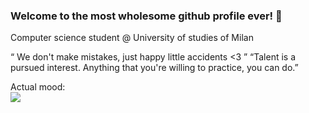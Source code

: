 ### Welcome to the most wholesome github profile ever! 👋

Computer science student @ University of studies of Milan


“ We don't make mistakes, just happy little accidents <3 ”
“Talent is a pursued interest. Anything that you're willing to practice, you can do.” 

Actual mood:
<br>
<img  src="https://i.imgflip.com/4/45l6hf.jpg" style="max-width:20%; max-height:20%"/>

<!--
**SynLocker/synlocker** is a ✨ _special_ ✨ repository because its `README.md` (this file) appears on your GitHub profile.

Here are some ideas to get you started:

- 🔭 I’m currently working on ...
- 🌱 I’m currently learning ...
- 👯 I’m looking to collaborate on ...
- 🤔 I’m looking for help with ...
- 💬 Ask me about ...
- 📫 How to reach me: ...
- 😄 Pronouns: ...
- ⚡ Fun fact: ...
-->
